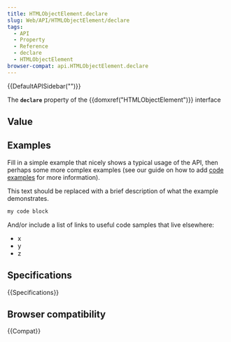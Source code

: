 ```yaml
---
title: HTMLObjectElement.declare
slug: Web/API/HTMLObjectElement/declare
tags:
  - API
  - Property
  - Reference
  - declare
  - HTMLObjectElement
browser-compat: api.HTMLObjectElement.declare
---
```

{{DefaultAPISidebar("")}}

The **`declare`** property of the {{domxref("HTMLObjectElement")}} interface 

## Value



## Examples

Fill in a simple example that nicely shows a typical usage of the API, then perhaps some more complex examples (see our guide on how to add [code examples](/en-US/docs/MDN/Contribute/Structures/Code_examples) for more information).

This text should be replaced with a brief description of what the example demonstrates.

```js
my code block
```

And/or include a list of links to useful code samples that live elsewhere:

*   x
*   y
*   z

## Specifications

{{Specifications}}

## Browser compatibility

{{Compat}}


